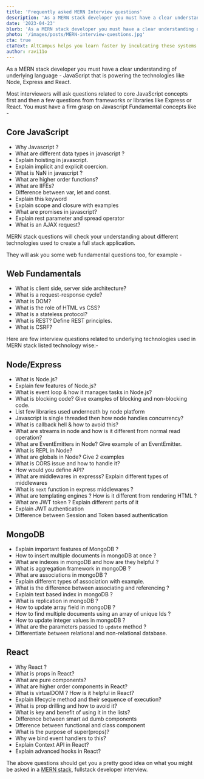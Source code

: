 ```yaml
---
title: 'Frequently asked MERN Interview questions'
description: 'As a MERN stack developer you must have a clear understanding of underlying language - JavaScript that is powering the technologies like Node, Express and React.'
date: '2023-04-23'
blurb: 'As a MERN stack developer you must have a clear understanding of underlying language - JavaScript that is powering the technologies like Node, Express and React.'
photo: '/images/posts/MERN-interview-questions.jpg'
cta: true
ctaText: AltCampus helps you learn faster by inculcating these systems as part of the learning model. 🙌
author: ravi11o
---
```


As a MERN stack developer you must have a clear understanding of underlying language - JavaScript that is powering the technologies like Node, Express and React.

Most interviewers will ask questions related to core JavaScript concepts first and then a few questions from frameworks or libraries like Express or React. You must have a firm grasp on Javascript Fundamental concepts like -

## Core JavaScript

- Why Javascript ?
- What are different data types in javascript ?
- Explain hoisting in javascript.
- Explain implicit and explicit coercion.
- What is NaN in javascript ?
- What are higher order functions?
- What are IIFEs?
- Difference between var, let and const.
- Explain this keyword
- Explain scope and closure with examples
- What are promises in javascript?
- Explain rest parameter and spread operator
- What is an AJAX request?

MERN stack questions will check your understanding about different technologies used to create a full stack application.

They will ask you some web fundamental questions too, for example -

## Web Fundamentals

- What is client side, server side architecture?
- What is a request-response cycle?
- What is DOM?
- What is the role of HTML vs CSS?
- What is a stateless protocol?
- What is REST? Define REST principles.
- What is CSRF?

Here are few interview questions related to underlying technologies used in MERN stack listed technology wise:-

## Node/Express

- What is Node.js?
- Explain few features of Node.js?
- What is event loop & how it manages tasks in Node.js?
- What is blocking code? Give examples of blocking and non-blocking code.
- List few libraries used underneath by node platform
- Javascript is single threaded then how node handles concurrency?
- What is callback hell & how to avoid this?
- What are streams in node and how is it different from normal read operation?
- What are EventEmitters in Node? Give example of an EventEmitter.
- What is REPL in Node?
- What are globals in Node? Give 2 examples
- What is CORS issue and how to handle it?
- How would you define API?
- What are middlewares in expresss? Explain different types of middlewares
- What is `next` function in express middlewares ?
- What are templating engines ? How is it different from rendering HTML ?
- What are JWT token ? Explain different parts of it
- Explain JWT authentication
- Difference between Session and Token based authentication

## MongoDB

- Explain important features of MongoDB ?
- How to insert multiple documents in mongoDB at once ?
- What are indexes in mongoDB and how are they helpful ?
- What is aggregation framework in mongoDB ?
- What are associations in mongoDB ?
- Explain different types of association with example.
- What is the difference between associating and referencing ?
- Explain text based index in mongoDB ?
- What is replication in mongoDB ?
- How to update array field in mongoDB ?
- How to find multiple documents using an array of unique Ids ?
- How to update integer values in mongoDB ?
- What are the parameters passed to `update` method ?
- Differentiate between relational and non-relational database.

## React

- Why React ?
- What is props in React?
- What are pure components?
- What are higher order components in React?
- What is virtualDOM ? How is it helpful in React?
- Explain lifecycle method and their sequence of execution?
- What is prop drilling and how to avoid it?
- What is key and benefit of using it in the lists?
- Difference between smart ad dumb components
- Dfference between functional and class component
- What is the purpose of super(props)?
- Why we bind event handlers to this?
- Explain Context API in React?
- Explain advanced hooks in React?

The above questions should get you a pretty good idea on what you might be asked in a [MERN stack](https://altcampus.school/community/guides/the-ultimate-guide-to-MERN-stack), fullstack developer interview.
